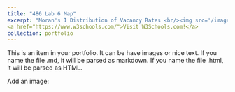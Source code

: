 ```yaml
---
title: "486 Lab 6 Map"
excerpt: "Moran's I Distribution of Vacancy Rates <br/><img src='/images/githib_img_mapPortf.png'>"
<a href="https://www.w3schools.com/">Visit W3Schools.com!</a>
collection: portfolio
---
```




This is an item in your portfolio. It can be have images or nice text. If you name the file .md, it will be parsed as markdown. If you name the file .html, it will be parsed as HTML. 


Add an image:
